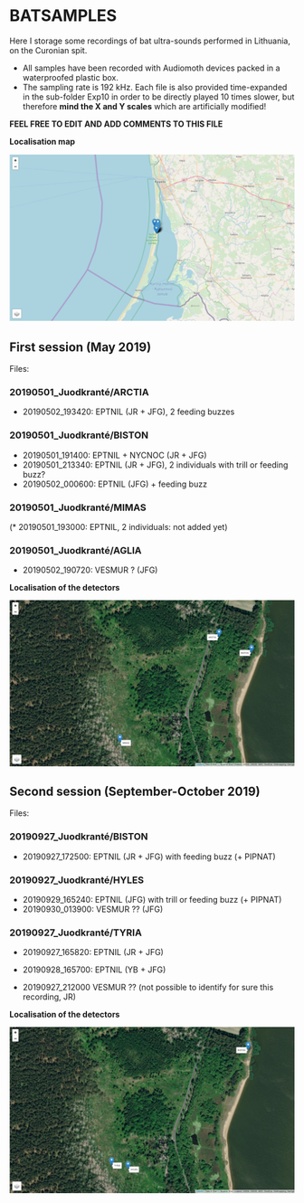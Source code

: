 # BATSAMPLES  

Here I storage some recordings of bat ultra-sounds performed in Lithuania, on the Curonian spit.  

* All samples have been recorded with Audiomoth devices packed in a waterproofed plastic box.  
* The sampling rate is 192 kHz. Each file is also provided time-expanded in the sub-folder Exp10 in order to be directly played 10 times slower, but therefore **mind the X and Y scales** which are artificially modified!  

**FEEL FREE TO EDIT AND ADD COMMENTS TO THIS FILE**  

**Localisation map**   

![Localisation](Lithuania_Curonian_spit_Bat_sampling.png)  



## First session (May 2019)  

Files:  

### 20190501_Juodkranté/ARCTIA   
* 20190502_193420: EPTNIL (JR + JFG), 2 feeding buzzes  

### 20190501_Juodkranté/BISTON   
* 20190501_191400: EPTNIL + NYCNOC (JR + JFG)  
* 20190501_213340: EPTNIL (JR + JFG), 2 individuals with trill or feeding buzz?  
* 20190502_000600: EPTNIL (JFG) + feeding buzz  

### 20190501_Juodkranté/MIMAS
(* 20190501_193000: EPTNIL, 2 individuals: not added yet)

### 20190501_Juodkranté/AGLIA  
* 20190502_190720: VESMUR ? (JFG)  


**Localisation of the detectors**   

![Localisation](Lithuania_Curonian_spit_Bat_sampling_Detail_May.png)  


## Second session (September-October 2019)  

Files:  

### 20190927_Juodkranté/BISTON
* 20190927_172500: EPTNIL (JR + JFG) with feeding buzz (+ PIPNAT)  

### 20190927_Juodkranté/HYLES
* 20190929_165240: EPTNIL (JFG) with trill or feeding buzz (+ PIPNAT)  
* 20190930_013900: VESMUR ?? (JFG)  

### 20190927_Juodkranté/TYRIA
* 20190927_165820: EPTNIL (JR + JFG)  
* 20190928_165700: EPTNIL (YB + JFG)  

* 20190927_212000 VESMUR ?? (not possible to identify for sure this recording, JR)  


**Localisation of the detectors**   

![Localisation](Lithuania_Curonian_spit_Bat_sampling_Detail_SeptOct.png)  


